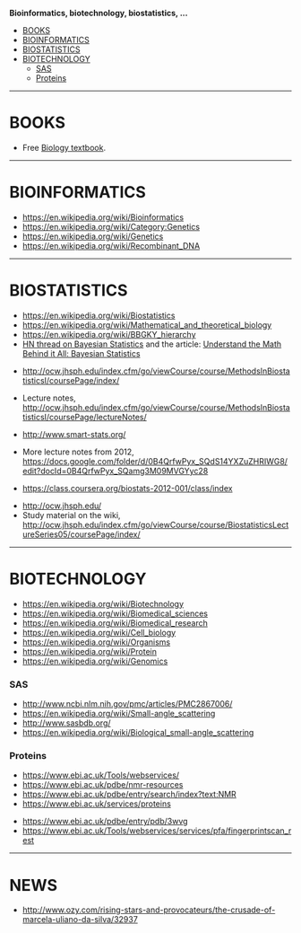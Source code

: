 **Bioinformatics, biotechnology, biostatistics, ...**

* [BOOKS](#books)
* [BIOINFORMATICS](#bioinformatics)
* [BIOSTATISTICS](#bioinformatics)
* [BIOTECHNOLOGY](#biotechnology)
   + [SAS](#sas)
   + [Proteins](#proteins)
      
----

# BOOKS
* Free [Biology textbook](http://openstaxcollege.org/textbooks/biology/resources).

----

# BIOINFORMATICS
* https://en.wikipedia.org/wiki/Bioinformatics
* https://en.wikipedia.org/wiki/Category:Genetics 
* https://en.wikipedia.org/wiki/Genetics
* https://en.wikipedia.org/wiki/Recombinant_DNA

----

# BIOSTATISTICS
* https://en.wikipedia.org/wiki/Biostatistics
* https://en.wikipedia.org/wiki/Mathematical_and_theoretical_biology
* https://en.wikipedia.org/wiki/BBGKY_hierarchy
* [HN thread on Bayesian Statistics](https://news.ycombinator.com/item?id=4030061) and the article: [Understand the Math Behind it All: Bayesian Statistics](http://blogs.adobe.com/digitalmarketing/personalization/conversion-optimization/understand-the-math-behind-it-all-bayesian-statistics/)

+ http://ocw.jhsph.edu/index.cfm/go/viewCourse/course/MethodsInBiostatisticsI/coursePage/index/
+ Lecture notes, http://ocw.jhsph.edu/index.cfm/go/viewCourse/course/MethodsInBiostatisticsI/coursePage/lectureNotes/
+ http://www.smart-stats.org/
+ More lecture notes from 2012, https://docs.google.com/folder/d/0B4QrfwPyx_SQdS14YXZuZHRIWG8/edit?docId=0B4QrfwPyx_SQamg3M09MVGYyc28

+ https://class.coursera.org/biostats-2012-001/class/index
* http://ocw.jhsph.edu/
* Study material on the wiki, http://ocw.jhsph.edu/index.cfm/go/viewCourse/course/BiostatisticsLectureSeries05/coursePage/index/

----

# BIOTECHNOLOGY
* https://en.wikipedia.org/wiki/Biotechnology
* https://en.wikipedia.org/wiki/Biomedical_sciences
* https://en.wikipedia.org/wiki/Biomedical_research
* https://en.wikipedia.org/wiki/Cell_biology 
* https://en.wikipedia.org/wiki/Organisms
* https://en.wikipedia.org/wiki/Protein
* https://en.wikipedia.org/wiki/Genomics 

### SAS
+ http://www.ncbi.nlm.nih.gov/pmc/articles/PMC2867006/
+ https://en.wikipedia.org/wiki/Small-angle_scattering
+ http://www.sasbdb.org/
+ https://en.wikipedia.org/wiki/Biological_small-angle_scattering

### Proteins
+ https://www.ebi.ac.uk/Tools/webservices/
+ https://www.ebi.ac.uk/pdbe/nmr-resources
+ https://www.ebi.ac.uk/pdbe/entry/search/index?text:NMR
+ https://www.ebi.ac.uk/services/proteins
* https://www.ebi.ac.uk/pdbe/entry/pdb/3wvg
* https://www.ebi.ac.uk/Tools/webservices/services/pfa/fingerprintscan_rest

----

# NEWS
* http://www.ozy.com/rising-stars-and-provocateurs/the-crusade-of-marcela-uliano-da-silva/32937



